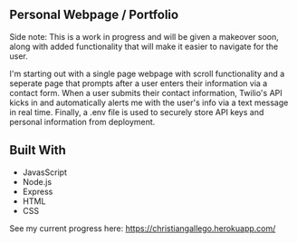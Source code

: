 ## Personal Webpage / Portfolio

Side note: This is a work in progress and will be given a makeover soon, along with added functionality that will make it easier to navigate for the user. 

I'm starting out with a single page webpage with scroll functionality and a seperate page that prompts after a user enters their information via a contact form. When a user submits their contact information, Twilio's API kicks in and automatically alerts me with the user's info via a text message in real time. Finally, a .env file is used to securely store API keys and personal information from deployment. 

## Built With

* JavasScript
* Node.js
* Express
* HTML
* CSS

See my current progress here: https://christiangallego.herokuapp.com/